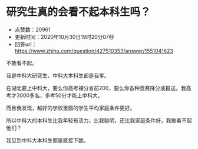 # 研究生真的会看不起本科生吗？
- 点赞数：20961
- 更新时间：2020年10月30日19时20分07秒
- 回答url：https://www.zhihu.com/question/427510353/answer/1551041623
<body>
 <p data-pid="kMYKKu5D">不敢看不起。</p>
 <p data-pid="xLn0SniW">我是中科大研究生，中科大本科生都是我爹。</p>
 <p data-pid="qHd7kwbI">在湖北要上中科大，要么你高考裸分省前200，要么你各种竞赛降分或报送。我高考才3000多名，多考50分才能上中科大。</p>
 <p data-pid="5eRnoilH">而且我发现，越好的学校里面的学生平均家庭条件更好。</p>
 <p data-pid="0h8PmmP8">所以中科大的本科生比我年轻有活力，比我聪明，还比我家庭条件好，我敢看不起他们？</p>
 <p data-pid="o-mtXI4c">我见到中科大本科生都是直接下跪。</p>
</body>